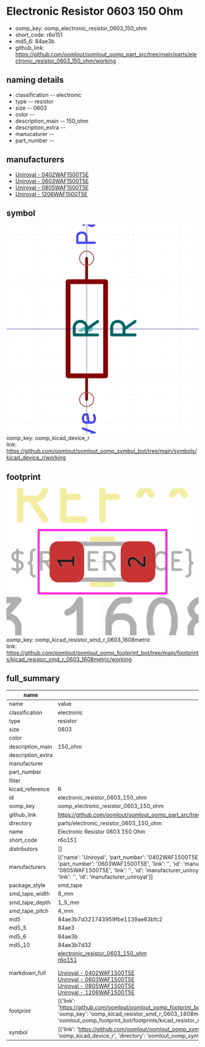 # Electronic Resistor 0603 150 Ohm

  
* oomp_key: oomp_electronic_resistor_0603_150_ohm 
* short_code: r6o151
* md5_6: 84ae3b  
* github_link: https://github.com/oomlout/oomlout_oomp_part_src/tree/main/parts/electronic_resistor_0603_150_ohm/working  
## naming details
* classification -- electronic
* type -- resistor
* size -- 0603
* color -- 
* description_main -- 150_ohm
* description_extra -- 
* manucaturer -- 
* part_number -- 


## manufacturers
* [Uniroyal - 0402WAF1500T5E]()  
* [Uniroyal - 0603WAF1500T5E]()  
* [Uniroyal - 0805WAF1500T5E]()  
* [Uniroyal - 1206WAF1500T5E]()  

## symbol

![](symbol/0/working/working_600.png)  
oomp_key: oomp_kicad_device_r  
link: https://github.com/oomlout/oomlout_oomp_symbol_bot/tree/main/symbols/kicad_device_r/working  

## footprint

![](footprint/0/working/working_600.png)  
oomp_key: oomp_kicad_resistor_smd_r_0603_1608metric  
link: https://github.com/oomlout/oomlout_oomp_footprint_bot/tree/main/footprints/kicad_resistor_smd_r_0603_1608metric/working  

## full_summary
| name | value | 
| --- | --- | 
| name | value | 
| classification | electronic | 
| type | resistor | 
| size | 0603 | 
| color |  | 
| description_main | 150_ohm | 
| description_extra |  | 
| manufacturer |  | 
| part_number |  | 
| filter |  | 
| kicad_reference | R | 
| id | electronic_resistor_0603_150_ohm | 
| oomp_key | oomp_electronic_resistor_0603_150_ohm | 
| github_link | https://github.com/oomlout/oomlout_oomp_part_src/tree/main/parts/electronic_resistor_0603_150_ohm/working | 
| directory | parts/electronic_resistor_0603_150_ohm | 
| name | Electronic Resistor 0603 150 Ohm | 
| short_code | r6o151 | 
| distributors | [] | 
| manufacturers | [{'name': 'Uniroyal', 'part_number': '0402WAF1500T5E', 'link': '', 'id': 'manufacturer_uniroyal'}, {'name': 'Uniroyal', 'part_number': '0603WAF1500T5E', 'link': '', 'id': 'manufacturer_uniroyal'}, {'name': 'Uniroyal', 'part_number': '0805WAF1500T5E', 'link': '', 'id': 'manufacturer_uniroyal'}, {'name': 'Uniroyal', 'part_number': '1206WAF1500T5E', 'link': '', 'id': 'manufacturer_uniroyal'}] | 
| package_style | smd_tape | 
| smd_tape_width | 8_mm | 
| smd_tape_depth | 1_5_mm | 
| smd_tape_pitch | 4_mm | 
| md5 | 84ae3b7d321743959fbe1139ae63bfc2 | 
| md5_5 | 84ae3 | 
| md5_6 | 84ae3b | 
| md5_10 | 84ae3b7d32 | 
| markdown_full | [electronic_resistor_0603_150_ohm](https://github.com/oomlout/oomlout_oomp_part_src/tree/main/parts/electronic_resistor_0603_150_ohm/working)<br>[r6o151](https://github.com/oomlout/oomlout_oomp_part_src/tree/main/parts/electronic_resistor_0603_150_ohm/working)<br><br>[Uniroyal - 0402WAF1500T5E<br>]()[Uniroyal - 0603WAF1500T5E<br>]()[Uniroyal - 0805WAF1500T5E<br>]()[Uniroyal - 1206WAF1500T5E<br>]() | 
| footprint | [{'link': 'https://github.com/oomlout/oomlout_oomp_footprint_bot/tree/main/foootprntss/kicad_resistor_smd_r_0603_1608metric', 'oomp_key': 'oomp_kicad_resistor_smd_r_0603_1608metric', 'directory': 'oomlout_oomp_footprint_bot/footprints/kicad_resistor_smd_r_0603_1608metric//working/working.kicad_mod'}] | 
| symbol | [{'link': 'https://github.com/oomlout/oomlout_oomp_symbol_bot/tree/main/symbols/kicad_device_r', 'oomp_key': 'oomp_kicad_device_r', 'directory': 'oomlout_oomp_symbol_bot/symbols/kicad_device_r//working/working.kicad_sym'}] | 
